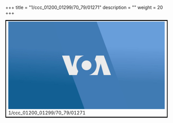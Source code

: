 +++
title = "1/ccc_01200_01299/70_79/01271"
description = ""
weight = 20
+++

<table style="border:2px solid black;max-width:800px;max-height:800px;" 
><tr><td>
<img class="center-fit-jpg"
src="/jpg_/aaa_20190430_NxaOmWaI8sI_01270.jpg">
1/ccc_01200_01299/70_79/01271
</img></td></tr></table>
